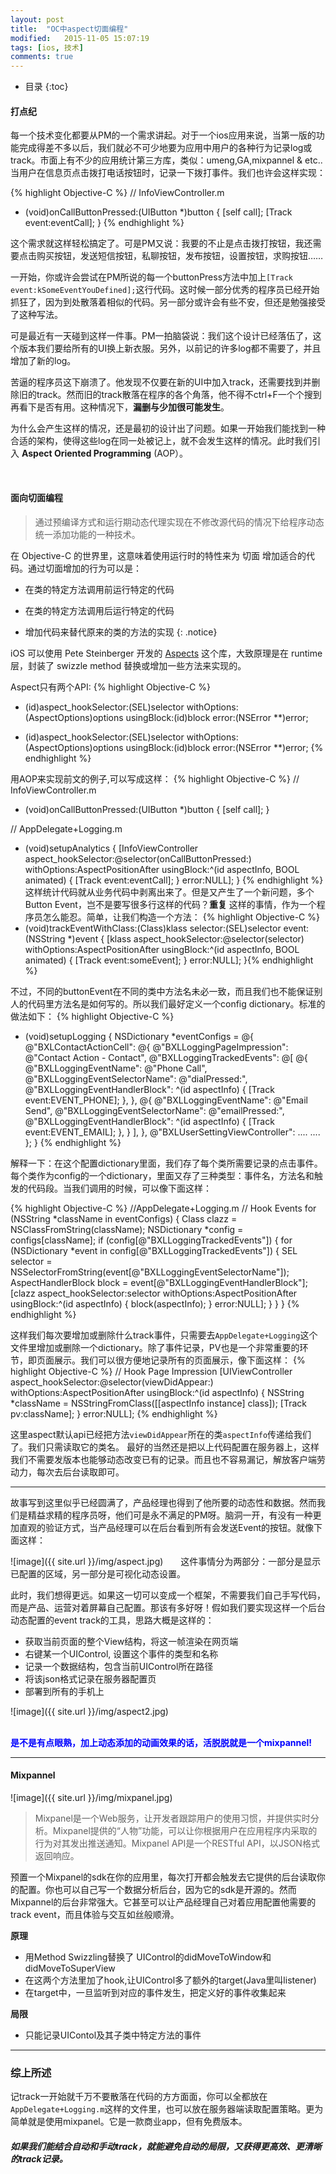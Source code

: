 ```yaml
---
layout: post
title:  "OC中aspect切面编程"
modified:   2015-11-05 15:07:19
tags: [ios, 技术]
comments: true
---
```

* 目录
{:toc}

#### 打点纪


每一个技术变化都要从PM的一个需求讲起。对于一个ios应用来说，当第一版的功能完成得差不多以后，我们就必不可少地要为应用中用户的各种行为记录log或track。市面上有不少的应用统计第三方库，类似：umeng,GA,mixpannel & etc.. 当用户在信息页点击拨打电话按钮时，记录一下拨打事件。我们也许会这样实现：

{% highlight Objective-C %}
// InfoViewController.m

- (void)onCallButtonPressed:(UIButton *)button
{
    [self call];
    [Track event:eventCall];
} {% endhighlight %}

这个需求就这样轻松搞定了。可是PM又说：我要的不止是点击拨打按钮，我还需要点击购买按钮，发送短信按钮，私聊按钮，发布按钮，设置按钮，求购按钮……

一开始，你或许会尝试在PM所说的每一个buttonPress方法中加上`[Track event:kSomeEventYouDefined];`这行代码。这时候一部分优秀的程序员已经开始抓狂了，因为到处散落着相似的代码。另一部分或许会有些不安，但还是勉强接受了这种写法。

可是最近有一天碰到这样一件事。PM一拍脑袋说：我们这个设计已经落伍了，这个版本我们要给所有的UI换上新衣服。另外，以前记的许多log都不需要了，并且增加了新的log。

苦逼的程序员这下崩溃了。他发现不仅要在新的UI中加入track，还需要找到并删除旧的track。然而旧的track散落在程序的各个角落，他不得不ctrl+F一个个搜到再看下是否有用。这种情况下，__漏删与少加很可能发生__。

为什么会产生这样的情况，还是最初的设计出了问题。如果一开始我们能找到一种合适的架构，使得这些log在同一处被记上，就不会发生这样的情况。此时我们引入 __Aspect Oriented Programming__ (AOP）。

<!--more-->

<br/>

#### 面向切面编程


> 通过预编译方式和运行期动态代理实现在不修改源代码的情况下给程序动态统一添加功能的一种技术。

在 Objective-C 的世界里，这意味着使用运行时的特性来为 切面 增加适合的代码。通过切面增加的行为可以是：

- 在类的特定方法调用前运行特定的代码

- 在类的特定方法调用后运行特定的代码

- 增加代码来替代原来的类的方法的实现
{: .notice}

iOS 可以使用 Pete Steinberger 开发的 <a href= "https://github.com/steipete/Aspects">Aspects</a> 这个库，大致原理是在 runtime 层，封装了 swizzle method 替换或增加一些方法来实现的。

Aspect只有两个API:
{% highlight Objective-C %}
+ (id<AspectToken>)aspect_hookSelector:(SEL)selector
                      withOptions:(AspectOptions)options
                       usingBlock:(id)block
                            error:(NSError **)error;
- (id<AspectToken>)aspect_hookSelector:(SEL)selector
                      withOptions:(AspectOptions)options
                       usingBlock:(id)block
                            error:(NSError **)error;
{% endhighlight %}

用AOP来实现前文的例子,可以写成这样：
{% highlight Objective-C %}
// InfoViewController.m

- (void)onCallButtonPressed:(UIButton *)button
{
    [self call];
}

// AppDelegate+Logging.m
- (void)setupAnalytics
{
    [InfoViewController aspect_hookSelector:@selector(onCallButtonPressed:) withOptions:AspectPositionAfter usingBlock:^(id<AspectInfo> aspectInfo, BOOL animated) {
        [Track event:eventCall];
    } error:NULL];
}
{% endhighlight %}
这样统计代码就从业务代码中剥离出来了。但是又产生了一个新问题，多个 Button Event，岂不是要写很多行这样的代码？__重复__ 这样的事情，作为一个程序员怎么能忍。简单，让我们构造一个方法：
{% highlight Objective-C %}
- (void)trackEventWithClass:(Class)klass selector:(SEL)selector event:(NSString *)event
{
    [klass aspect_hookSelector:@selector(selector) withOptions:AspectPositionAfter
    usingBlock:^(id<AspectInfo> aspectInfo, BOOL animated) {
        [Track event:someEvent];
    } error:NULL];
}{% endhighlight %}

不过，不同的buttonEvent在不同的类中方法名未必一致，而且我们也不能保证别人的代码里方法名是如何写的。所以我们最好定义一个config dictionary。标准的做法如下：
{% highlight Objective-C %}
- (void)setupLogging {
    NSDictionary *eventConfigs = @{
                 @"BXLContactActionCell": @{
                         @"BXLLoggingPageImpression": @"Contact Action - Contact",
                         @"BXLLoggingTrackedEvents": @[
                                 @{
                                     @"BXLLoggingEventName": @"Phone Call",
                                     @"BXLLoggingEventSelectorName": @"dialPressed:",
                                     @"BXLLoggingEventHandlerBlock": ^(id<AspectInfo> aspectInfo) {
                                         [Track event:EVENT_PHONE];
                                     },
                                 },
                                 @{
                                     @"BXLLoggingEventName": @"Email Send",
                                     @"BXLLoggingEventSelectorName": @"emailPressed:",
                                     @"BXLLoggingEventHandlerBlock": ^(id<AspectInfo> aspectInfo) {
                                         [Track event:EVENT_EMAIL];
                                     },
                                 }
                             ],
                         },
                 @"BXLUserSettingViewController": ....
                 ....
    };
}
{% endhighlight %}

解释一下：在这个配置dictionary里面，我们存了每个类所需要记录的点击事件。每个类作为config的一个dictionary，里面又存了三种类型：事件名，方法名和触发的代码段。当我们调用的时候，可以像下面这样：

{% highlight Objective-C %}
//AppDelegate+Logging.m
// Hook Events
for (NSString *className in eventConfigs) {
    Class clazz = NSClassFromString(className);
    NSDictionary *config = configs[className];
    if (config[@"BXLLoggingTrackedEvents"]) {
        for (NSDictionary *event in config[@"BXLLoggingTrackedEvents"]) {
            SEL selector = NSSelectorFromString(event[@"BXLLoggingEventSelectorName"]);
            AspectHandlerBlock block = event[@"BXLLoggingEventHandlerBlock"];
            [clazz aspect_hookSelector:selector
                           withOptions:AspectPositionAfter
                            usingBlock:^(id<AspectInfo> aspectInfo) {
                                block(aspectInfo);
                               } error:NULL];
        }
    }
}
{% endhighlight %}

这样我们每次要增加或删除什么track事件，只需要去`AppDelegate+Logging`这个文件里增加或删除一个dictionary。除了事件记录，PV也是一个非常重要的环节，即页面展示。我们可以很方便地记录所有的页面展示，像下面这样：
{% highlight Objective-C %}
// Hook Page Impression
[UIViewController aspect_hookSelector:@selector(viewDidAppear:)
                          withOptions:AspectPositionAfter
                           usingBlock:^(id<AspectInfo> aspectInfo) {
                               NSString *className = NSStringFromClass([[aspectInfo instance] class]);
                               [Track pv:className];
                              } error:NULL];
{% endhighlight %}

这里aspect默认api已经把方法`viewDidAppear`所在的类`aspectInfo`传递给我们了。我们只需读取它的类名。
最好的当然还是把以上代码配置在服务器上，这样我们不需要发版本也能够动态改变已有的记录。而且也不容易漏记，解放客户端劳动力，每次去后台读取即可。

<hr>

故事写到这里似乎已经圆满了，产品经理也得到了他所要的动态性和数据。然而我们是精益求精的程序员呀，他们可是永不满足的PM呀。脑洞一开，有没有一种更加直观的验证方式，当产品经理可以在后台看到所有会发送Event的按钮。就像下面这样：

![image]({{ site.url }}/img/aspect.jpg)　　这件事情分为两部分：一部分是显示已配置的区域，另一部分是可视化动态设置。

此时，我们想得更远。如果这一切可以变成一个框架，不需要我们自己手写代码，而是产品、运营对着屏幕自己配置。那该有多好呀！假如我们要实现这样一个后台动态配置的event track的工具，思路大概是这样的：

* 获取当前页面的整个View结构，将这一帧渲染在网页端
* 右键某一个UIControl, 设置这个事件的类型和名称
* 记录一个数据结构，包含当前UIControl所在路径
* 将该json格式记录在服务器配置页
* 部署到所有的手机上

![image]({{ site.url }}/img/aspect2.jpg)

<br/>
<font color="blue"> <strong>是不是有点眼熟，加上动态添加的动画效果的话，活脱脱就是一个mixpannel!</strong> </font>
<hr>

#### Mixpannel
![image]({{ site.url }}/img/mixpanel.jpg)

> Mixpanel是一个Web服务，让开发者跟踪用户的使用习惯，并提供实时分析。Mixpanel提供的“人物”功能，可以让你根据用户在应用程序内采取的行为对其发出推送通知。Mixpanel API是一个RESTful API，以JSON格式返回响应。

预置一个Mixpanel的sdk在你的应用里，每次打开都会触发去它提供的后台读取你的配置。你也可以自己写一个数据分析后台，因为它的sdk是开源的。然而Mixpannel的后台非常强大。它甚至可以让产品经理自己对着应用配置他需要的track event，而且体验与交互如丝般顺滑。

<strong> 原理</strong>

* 用Method Swizzling替换了 UIControl的didMoveToWindow和didMoveToSuperView
* 在这两个方法里加了hook,让UIControl多了额外的target(Java里叫listener)
* 在target中，一旦监听到对应的事件发生，把定义好的事件收集起来

<strong> 局限</strong>

* 只能记录UIContol及其子类中特定方法的事件

<hr>

### 综上所述  

记track一开始就千万不要散落在代码的方方面面，你可以全都放在`AppDelegate+Logging.m`这样的文件里，也可以放在服务器端读取配置策略。更为简单就是使用mixpanel。它是一款商业app，但有免费版本。

<h5>如果我们能结合自动和手动track，就能避免自动的局限，又获得更高效、更清晰的track记录。</h5>



<!-- <strong>显示已配置区域：</strong> 

<strong>可视化设置：</strong> -->











